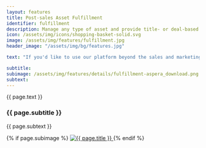 ```yaml
---
layout: features
title: Post-sales Asset Fulfillment
identifier: fulfillment
description: Manage any type of asset and provide title- or deal-based download access to selected clients via package downloads and high speed file transfer.
icon: /assets/img/icons/shopping-basket-solid.svg
image: /assets/img/features/fulfillment.jpg
header_image: "/assets/img/bg/features.jpg"

text: "If you'd like to use our platform beyond the sales and marketing phase, it can also take care of delivering assets to your licensees. Using our flexible access controls, you can selectively provide (timed) access to any set of assets to a specific client, who can then retrieve them in the client-site by using any of the several self-service download options including ZIP package delivery and Aspera Faspex file transfer. However, you can also take care of sending email-based download links to your clients in case you'd like to minimise their share of the effort even further."

subtitle: 
subimage: /assets/img/features/details/fulfillment-aspera_download.png
subtext: 
---
```


<div class="row">
    <div class="col-xl-6 col-lg-12">
        <div class="service-details mb-40">
            <p>{{ page.text }}</p>
            <h3>{{ page.subtitle }}</h3>
            <p>{{ page.subtext }}</p>
        </div>
    </div>
    <div class="col-xl-6 col-lg-12">
        <div class="s-details-img mb-30">
          {% if page.subimage %}
          <a href="{{ page.subimage }}" class="view">
            <img src="{{ page.subimage }}" class="border" alt="{{ page.title }}">  
          </a>
          {% endif %}
        </div>
    </div>
</div>

